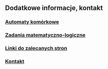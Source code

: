 ## Dodatkowe informacje, kontakt

### [Automaty komórkowe](automaty.md)

### [Zadania matematyczno-logiczne](zadania.md)

### [Linki do zalecanych stron](linki.md)

### [Kontakt](kontakt.md)
